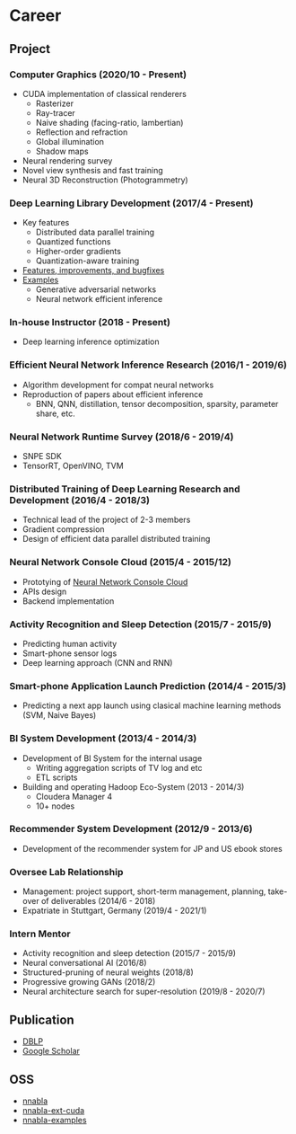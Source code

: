 # Career

## Project

### Computer Graphics (2020/10 - Present)
- CUDA implementation of classical renderers
  - Rasterizer
  - Ray-tracer
  - Naive shading (facing-ratio, lambertian)
  - Reflection and refraction
  - Global illumination
  - Shadow maps
- Neural rendering survey
- Novel view synthesis and fast training
- Neural 3D Reconstruction (Photogrammetry)


### Deep Learning Library Development (2017/4 - Present)
- Key features
  - Distributed data parallel training
  - Quantized functions
  - Higher-order gradients
  - Quantization-aware training
- [Features, improvements, and bugfixes](https://github.com/sony/nnabla/pulls?q=is%3Apr+author%3ATE-KazukiYoshiyama)
- [Examples](https://github.com/sony/nnabla-examples/pulls?q=is%3Apr+author%3ATE-KazukiYoshiyama+is%3Aclosed)
  - Generative adversarial networks
  - Neural network efficient inference

### In-house Instructor (2018 - Present)
- Deep learning inference optimization

### Efficient Neural Network Inference Research (2016/1 - 2019/6)
- Algorithm development for compat neural networks
- Reproduction of papers about efficient inference
  - BNN, QNN, distillation, tensor decomposition, sparsity, parameter share, etc.

### Neural Network Runtime Survey (2018/6 - 2019/4)
- SNPE SDK
- TensorRT, OpenVINO, TVM

### Distributed Training of Deep Learning Research and Development (2016/4 - 2018/3)
- Technical lead of the project of 2-3 members
- Gradient compression
- Design of efficient data parallel distributed training

### Neural Network Console Cloud (2015/4 - 2015/12)
- Prototying of [Neural Network Console Cloud](https://dl.sony.com/cloud/)
- APIs design
- Backend implementation

### Activity Recognition and Sleep Detection (2015/7 - 2015/9)
- Predicting human activity
- Smart-phone sensor logs
- Deep learning approach (CNN and RNN)

### Smart-phone Application Launch Prediction (2014/4 - 2015/3)
- Predicting a next app launch using clasical machine learning methods (SVM, Naive Bayes)

### BI System Development (2013/4 - 2014/3)
- Development of BI System for the internal usage 
  - Writing aggregation scripts of TV log and etc
  - ETL scripts
- Building and operating Hadoop Eco-System (2013 - 2014/3)
  - Cloudera Manager 4 
  - 10+ nodes

### Recommender System Development (2012/9 - 2013/6)
- Development of the recommender system for JP and US ebook stores
  
### Oversee Lab Relationship
- Management: project support, short-term management, planning, take-over of deliverables (2014/6 - 2018)
- Expatriate in Stuttgart, Germany (2019/4 - 2021/1)

### Intern Mentor
- Activity recognition and sleep detection (2015/7 - 2015/9)
- Neural conversational AI (2016/8)
- Structured-pruning of neural weights (2018/8)
- Progressive growing GANs (2018/2)
- Neural architecture search for super-resolution (2019/8 - 2020/7)

## Publication
- [DBLP](https://dblp.uni-trier.de/pers/hd/y/Yoshiyama:Kazuki)
- [Google Scholar](https://scholar.google.co.jp/citations?user=QRbIIogAAAAJ)

## OSS
- [nnabla](https://github.com/sony/nnabla)
- [nnabla-ext-cuda](https://github.com/sony/nnabla-ext-cuda)
- [nnabla-examples](https://github.com/sony/nnabla-examples)
